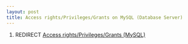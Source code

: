 ```yaml
---
layout: post 
title: Access rights/Privileges/Grants on MySQL (Database Server)
---
```


1.  REDIRECT [Access rights/Privileges/Grants
    (MySQL)](Access_rights/Privileges/Grants_(MySQL) "wikilink")
